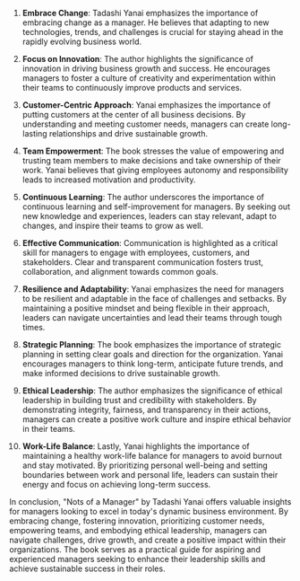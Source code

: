 1. **Embrace Change**: Tadashi Yanai emphasizes the importance of embracing change as a manager. He believes that adapting to new technologies, trends, and challenges is crucial for staying ahead in the rapidly evolving business world.

2. **Focus on Innovation**: The author highlights the significance of innovation in driving business growth and success. He encourages managers to foster a culture of creativity and experimentation within their teams to continuously improve products and services.

3. **Customer-Centric Approach**: Yanai emphasizes the importance of putting customers at the center of all business decisions. By understanding and meeting customer needs, managers can create long-lasting relationships and drive sustainable growth.

4. **Team Empowerment**: The book stresses the value of empowering and trusting team members to make decisions and take ownership of their work. Yanai believes that giving employees autonomy and responsibility leads to increased motivation and productivity.

5. **Continuous Learning**: The author underscores the importance of continuous learning and self-improvement for managers. By seeking out new knowledge and experiences, leaders can stay relevant, adapt to changes, and inspire their teams to grow as well.

6. **Effective Communication**: Communication is highlighted as a critical skill for managers to engage with employees, customers, and stakeholders. Clear and transparent communication fosters trust, collaboration, and alignment towards common goals.

7. **Resilience and Adaptability**: Yanai emphasizes the need for managers to be resilient and adaptable in the face of challenges and setbacks. By maintaining a positive mindset and being flexible in their approach, leaders can navigate uncertainties and lead their teams through tough times.

8. **Strategic Planning**: The book emphasizes the importance of strategic planning in setting clear goals and direction for the organization. Yanai encourages managers to think long-term, anticipate future trends, and make informed decisions to drive sustainable growth.

9. **Ethical Leadership**: The author emphasizes the significance of ethical leadership in building trust and credibility with stakeholders. By demonstrating integrity, fairness, and transparency in their actions, managers can create a positive work culture and inspire ethical behavior in their teams.

10. **Work-Life Balance**: Lastly, Yanai highlights the importance of maintaining a healthy work-life balance for managers to avoid burnout and stay motivated. By prioritizing personal well-being and setting boundaries between work and personal life, leaders can sustain their energy and focus on achieving long-term success.

In conclusion, "Nots of a Manager" by Tadashi Yanai offers valuable insights for managers looking to excel in today's dynamic business environment. By embracing change, fostering innovation, prioritizing customer needs, empowering teams, and embodying ethical leadership, managers can navigate challenges, drive growth, and create a positive impact within their organizations. The book serves as a practical guide for aspiring and experienced managers seeking to enhance their leadership skills and achieve sustainable success in their roles.